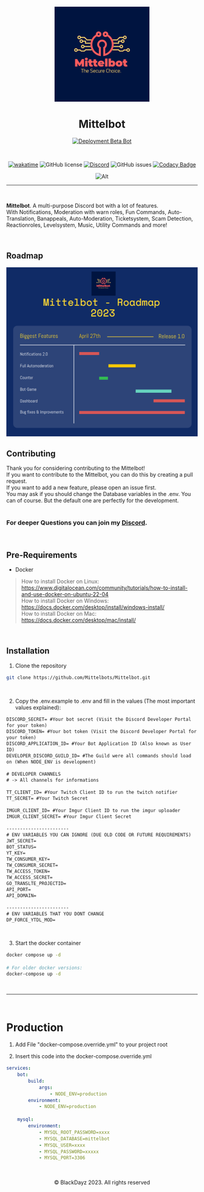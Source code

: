 <p align="center">
  <a href="" rel="noopener">
 <img width=250px src="./.github/project_files/logo.png" alt="Project logo"></a>
</p>

<h1 align="center">Mittelbot</h1>

<center>

[![Deployment Beta Bot](https://github.com/Mittelbots/Mittelbot/actions/workflows/deploy.yml/badge.svg?branch=beta)](https://github.com/Mittelbots/Mittelbot/actions/workflows/deploy.yml)

<br>

[![wakatime](https://wakatime.com/badge/github/Mittelbots/Mittelbot.svg)](https://wakatime.com/badge/github/Mittelbots/Mittelbot)
![GitHub license](https://img.shields.io/github/license/Mittelbots/Mittelbot)
[![Discord](https://img.shields.io/discord/83000000000000000?color=7289DA&label=Discord&logo=Discord&logoColor=white)](https://discord.gg/AGp4hsccU6)
![GitHub issues](https://img.shields.io/github/issues/Mittelbots/Mittelbot)
[![Codacy Badge](https://app.codacy.com/project/badge/Grade/ab27b6a53f5f4946b4eb656f98738814)](https://app.codacy.com/gh/Mittelbots/Mittelbot/dashboard?utm_source=gh&utm_medium=referral&utm_content=&utm_campaign=Badge_grade)

 ![Alt](https://repobeats.axiom.co/api/embed/ac763e09e444c318e62d110a7c80b0d9b4ad370e.svg "Repobeats analytics image")
  
</center>

---

<br>

**Mittelbot**. A multi-purpose Discord bot with a lot of features. <br>
With Notifications, Moderation with warn roles, Fun Commands, Auto-Translation, Banappeals, Auto-Moderation, Ticketsystem, Scam Detection, Reactionroles, Levelsystem, Music, Utility Commands and more! <br>

<br>

## Roadmap

<img src="./.github/project_files/roadmap_mittelbot_2023_release1.png" alt="Roadmap Mittelbot Release 1.0" witdth="600px"/>

<br>

## **Contributing**

Thank you for considering contributing to the Mittelbot! <br>
If you want to contribute to the Mittelbot, you can do this by creating a pull request. <br>
If you want to add a new feature, please open an issue first. <br>
You may ask if you should change the Database variables in the .env. You can of course. But the default one are perfectly for the development. <br>
<br>
### For deeper Questions you can join my [Discord](https://mittelbot.blackdayz.de/support). <br>
<br>

## **Pre-Requirements**
- Docker
> How to install Docker on Linux: https://www.digitalocean.com/community/tutorials/how-to-install-and-use-docker-on-ubuntu-22-04 <br>
> How to install Docker on Windows: https://docs.docker.com/desktop/install/windows-install/ <br>
> How to install Docker on Mac: https://docs.docker.com/desktop/mac/install/ 
<br>

## **Installation**

1. Clone the repository
```bash
git clone https://github.com/Mittelbots/Mittelbot.git
```
<br>

2. Copy the .env.example to .env and fill in the values
(The most important values explained):

```env
DISCORD_SECRET= #Your bot secret (Visit the Discord Developer Portal for your token)
DISCORD_TOKEN= #Your bot token (Visit the Discord Developer Portal for your token)
DISCORD_APPLICATION_ID= #Your Bot Application ID (Also known as User ID)
DEVELOPER_DISCORD_GUILD_ID= #The Guild were all commands should load on (When NODE_ENV is development)

# DEVELOPER CHANNELS
# -> All channels for informations

TT_CLIENT_ID= #Your Twitch Client ID to run the twitch notifier
TT_SECRET= #Your Twitch Secret

IMGUR_CLIENT_ID= #Your Imgur Client ID to run the imgur uploader
IMGUR_CLIENT_SECRET= #Your Imgur Client Secret

-----------------------
# ENV VARIABLES YOU CAN IGNORE (DUE OLD CODE OR FUTURE REQUIREMENTS)
JWT_SECRET=
BOT_STATUS=
YT_KEY=
TW_CONSUMER_KEY=
TW_CONSUMER_SECRET=
TW_ACCESS_TOKEN=
TW_ACCESS_SECRET=
GO_TRANSLTE_PROJECTID=
API_PORT=
API_DOMAIN=

-----------------------
# ENV VARIABLES THAT YOU DONT CHANGE
DP_FORCE_YTDL_MOD=
```

<br>

3. Start the docker container
```bash
docker compose up -d

# For older docker versions:
docker-compose up -d
```
<br>

-----------------------

<br>

# **Production**

1. Add File "docker-compose.override.yml" to your project root

2. Insert this code into the docker-compose.override.yml

```yml
services:
    bot:
        build:
            args:
                - NODE_ENV=production
        environment:
            - NODE_ENV=production

    mysql:
        environment:
            - MYSQL_ROOT_PASSWORD=xxxx
            - MYSQL_DATABASE=mittelbot
            - MYSQL_USER=xxxx
            - MYSQL_PASSWORD=xxxxx
            - MYSQL_PORT=3306
```

<br/>
<br/>

<center>© BlackDayz 2023. All rights reserved</center>